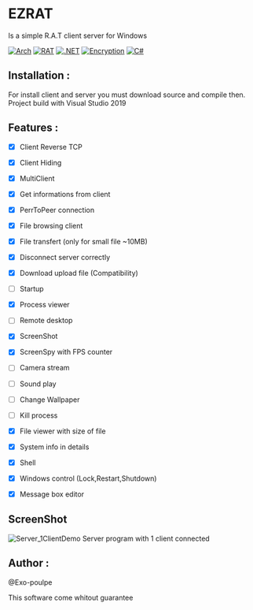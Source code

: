 # EZRAT

Is a simple R.A.T client server for Windows

[![Arch](https://img.shields.io/badge/-Arch%20:%20x86-red?&style=flat-square)](https://google.com)
[![RAT](https://img.shields.io/badge/-RAT-black?&style=flat-square)](https://google.com)
[![.NET](https://img.shields.io/badge/-.NET%204.0-purple?&style=flat-square)](https://google.com)
[![Encryption](https://img.shields.io/badge/-AES-gray?&style=flat-square)](https://google.com)
[![C#](https://img.shields.io/badge/-C%23-green?&style=flat-square)](https://google.com)

## Installation :
For install client and server you must download source and compile then. Project build with Visual Studio 2019

## Features :
- [x] Client Reverse TCP
- [x] Client Hiding
- [x] MultiClient
- [x] Get informations from client
- [x] PerrToPeer connection 
- [x] File browsing client
- [x] File transfert (only for small file ~10MB)
- [x] Disconnect server correctly
- [x] Download upload file (Compatibility)
- [ ] Startup
- [x] Process viewer
- [ ] Remote desktop
- [x] ScreenShot
- [x] ScreenSpy with FPS counter
- [ ] Camera stream
- [ ] Sound play
- [ ] Change Wallpaper
- [ ] Kill process
- [x] File viewer with size of file
- [x] System info in details
- [x] Shell
- [x] Windows control (Lock,Restart,Shutdown)
- [x] Message box editor 


## ScreenShot
![Server_1ClientDemo](https://user-images.githubusercontent.com/33369156/73479792-ebe58900-4398-11ea-89e0-2629d948794e.png)
Server program with 1 client connected


## Author :
@Exo-poulpe

This software come whitout guarantee